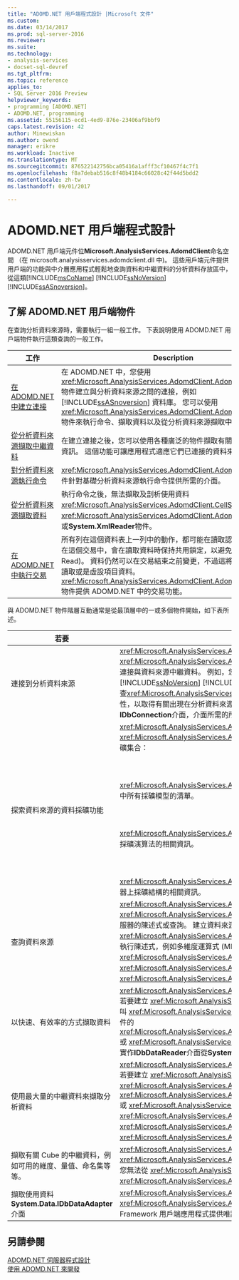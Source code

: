 ```yaml
---
title: "ADOMD.NET 用戶端程式設計 |Microsoft 文件"
ms.custom: 
ms.date: 03/14/2017
ms.prod: sql-server-2016
ms.reviewer: 
ms.suite: 
ms.technology:
- analysis-services
- docset-sql-devref
ms.tgt_pltfrm: 
ms.topic: reference
applies_to:
- SQL Server 2016 Preview
helpviewer_keywords:
- programming [ADOMD.NET]
- ADOMD.NET, programming
ms.assetid: 55156115-ecd1-4ed9-876e-23406af9bbf9
caps.latest.revision: 42
author: Minewiskan
ms.author: owend
manager: erikre
ms.workload: Inactive
ms.translationtype: MT
ms.sourcegitcommit: 876522142756bca05416a1afff3cf10467f4c7f1
ms.openlocfilehash: f8a7debab516c8f48b4184c66028c42f44d5bdd2
ms.contentlocale: zh-tw
ms.lasthandoff: 09/01/2017

---
```

# <a name="adomdnet-client-programming"></a>ADOMD.NET 用戶端程式設計
  ADOMD.NET 用戶端元件位**Microsoft.AnalysisServices.AdomdClient**命名空間 （在 microsoft.analysisservices.adomdclient.dll 中)。 這些用戶端元件提供用戶端的功能與中介層應用程式輕鬆地查詢資料和中繼資料的分析資料存放區中，從這類[!INCLUDE[msCoName](../../includes/msconame-md.md)] [!INCLUDE[ssNoVersion](../../includes/ssnoversion-md.md)] [!INCLUDE[ssASnoversion](../../includes/ssasnoversion-md.md)]。  
  
## <a name="using-the-adomdnet-client-objects"></a>了解 ADOMD.NET 用戶端物件  
 在查詢分析資料來源時，需要執行一組一般工作。 下表說明使用 ADOMD.NET 用戶端物件執行這類查詢的一般工作。  
  
|工作|Description|  
|----------|-----------------|  
|[在 ADOMD.NET 中建立連接](../../analysis-services/multidimensional-models-adomd-net-client/connections-in-adomd-net.md)|在 ADOMD.NET 中，您使用 <xref:Microsoft.AnalysisServices.AdomdClient.AdomdConnection> 物件建立與分析資料來源之間的連接，例如 [!INCLUDE[ssASnoversion](../../includes/ssasnoversion-md.md)] 資料庫。 您可以使用 <xref:Microsoft.AnalysisServices.AdomdClient.AdomdConnection> 物件來執行命令、擷取資料以及從分析資料來源擷取中繼資料。|  
|[從分析資料來源擷取中繼資料](../../analysis-services/multidimensional-models-adomd-net-client/retrieving-metadata-from-an-analytical-data-source.md)|在建立連接之後，您可以使用各種廣泛的物件擷取有關基礎資料來源的資訊。 這個功能可讓應用程式適應它們已連接的資料來源。|  
|[對分析資料來源執行命令](../../analysis-services/multidimensional-models-adomd-net-client/executing-commands-against-an-analytical-data-source.md)|<xref:Microsoft.AnalysisServices.AdomdClient.AdomdCommand> 物件針對基礎分析資料來源執行命令提供所需的介面。|  
|[從分析資料來源擷取資料](../../analysis-services/multidimensional-models-adomd-net-client/retrieving-data-from-an-analytical-data-source.md)|執行命令之後，無法擷取及剖析使用資料<xref:Microsoft.AnalysisServices.AdomdClient.CellSet>， <xref:Microsoft.AnalysisServices.AdomdClient.AdomdDataReader>，或**System.XmlReader**物件。|  
|[在 ADOMD.NET 中執行交易](../../analysis-services/multidimensional-models-adomd-net-client/connections-in-adomd-net-performing-transactions.md)|所有列在這個資料表上一列中的動作，都可能在讀取認可交易中發生，在這個交易中，會在讀取資料時保持共用鎖定，以避免中途讀取 (Dirty Read)。 資料仍然可以在交易結束之前變更，不過這將造成不可重複的讀取或是虛設項目資料。 <xref:Microsoft.AnalysisServices.AdomdClient.AdomdTransaction> 物件提供 ADOMD.NET 中的交易功能。|  
  
 與 ADOMD.NET 物件階層互動通常是從最頂層中的一或多個物件開始，如下表所述。  
  
|若要|使用此物件|  
|--------|---------------------|  
|連接到分析資料來源|<xref:Microsoft.AnalysisServices.AdomdClient.AdomdConnection><br /> <xref:Microsoft.AnalysisServices.AdomdClient.AdomdConnection> 物件代表資料來源連接與資料來源中繼資料。 例如，您可以連接到[!INCLUDE[msCoName](../../includes/msconame-md.md)] [!INCLUDE[ssNoVersion](../../includes/ssnoversion-md.md)] [!INCLUDE[ssASnoversion](../../includes/ssasnoversion-md.md)]本機 cube (.cub) 檔案，然後再檢查<xref:Microsoft.AnalysisServices.AdomdClient.AdomdConnection.Cubes%2A>屬性，以取得有關出現在分析資料來源上 cube 的中繼資料。 這個物件也代表實作**IDbConnection**介面，介面所需的所有.NET Framework 資料提供者。|  
|探索資料來源的資料採礦功能|<xref:Microsoft.AnalysisServices.AdomdClient.AdomdConnection><br /> <xref:Microsoft.AnalysisServices.AdomdClient.AdomdConnection> 物件會公開數個採礦集合：<br /><br /><br /><br /> <xref:Microsoft.AnalysisServices.AdomdClient.MiningModelCollection> 包含資料來源中所有採礦模型的清單。<br /><br /><br /><br /> <xref:Microsoft.AnalysisServices.AdomdClient.MiningServiceCollection> 會提供可用之採礦演算法的相關資訊。<br /><br /><br /><br /> <xref:Microsoft.AnalysisServices.AdomdClient.MiningStructureCollection> 會公開伺服器上採礦結構的相關資訊。|  
|查詢資料來源|<xref:Microsoft.AnalysisServices.AdomdClient.AdomdCommand><br /> <xref:Microsoft.AnalysisServices.AdomdClient.AdomdCommand> 物件代表將傳送到伺服器的陳述式或查詢。 建立資料來源的連接之後，請使用 <xref:Microsoft.AnalysisServices.AdomdClient.AdomdCommand> 物件，以支援的語言執行陳述式，例如多維度運算式 (MDX) 或是資料採礦延伸模組 (DMX)。 您也可以使用 <xref:Microsoft.AnalysisServices.AdomdClient.AdomdCommand> 物件傳回 <xref:Microsoft.AnalysisServices.AdomdClient.CellSet> 或 <xref:Microsoft.AnalysisServices.AdomdClient.AdomdDataReader> 物件形式的結果。|  
|以快速、有效率的方式擷取資料|<xref:Microsoft.AnalysisServices.AdomdClient.AdomdDataReader><br /> 若要建立 <xref:Microsoft.AnalysisServices.AdomdClient.AdomdDataReader>，可以呼叫 <xref:Microsoft.AnalysisServices.AdomdClient.AdomdCommand.Execute%2A> 物件的 <xref:Microsoft.AnalysisServices.AdomdClient.AdomdCommand.ExecuteReader%2A> 或 <xref:Microsoft.AnalysisServices.AdomdClient.AdomdCommand> 方法。 這個物件實作**IDbDataReader**介面從**System.Data**的.NET Framework 類別庫的命名空間。|  
|使用最大量的中繼資料來擷取分析資料|<xref:Microsoft.AnalysisServices.AdomdClient.CellSet><br /> 若要建立 <xref:Microsoft.AnalysisServices.AdomdClient.CellSet>，可以呼叫 <xref:Microsoft.AnalysisServices.AdomdClient.AdomdCommand.Execute%2A> 的 <xref:Microsoft.AnalysisServices.AdomdClient.AdomdCommand.ExecuteCellSet%2A> 或 <xref:Microsoft.AnalysisServices.AdomdClient.AdomdCommand> 方法。 在 <xref:Microsoft.AnalysisServices.AdomdClient.AdomdCommand> 傳回 <xref:Microsoft.AnalysisServices.AdomdClient.CellSet> 之後，您可以檢查 <xref:Microsoft.AnalysisServices.AdomdClient.CellSet> 所包含的分析資料。|  
|擷取有關 Cube 的中繼資料，例如可用的維度、量值、命名集等等。|<xref:Microsoft.AnalysisServices.AdomdClient.CubeDef><br /> <xref:Microsoft.AnalysisServices.AdomdClient.CubeDef> 代表有關 Cube 的中繼資料。 您無法從 <xref:Microsoft.AnalysisServices.AdomdClient.CubeDef> 參考 <xref:Microsoft.AnalysisServices.AdomdClient.AdomdConnection>。|  
|擷取使用資料**System.Data.IDbDataAdapter**介面|<xref:Microsoft.AnalysisServices.AdomdClient.AdomdDataAdapter><br /> <xref:Microsoft.AnalysisServices.AdomdClient.AdomdDataAdapter> 為現有的 .NET Framework 用戶端應用程式提供唯讀支援。|  
  
## <a name="see-also"></a>另請參閱  
 [ADOMD.NET 伺服器程式設計](../../analysis-services/multidimensional-models-adomd-net-server/adomd-net-server-programming.md)   
 [使用 ADOMD.NET 來開發](../../analysis-services/multidimensional-models/adomd-net/developing-with-adomd-net.md)  
  
  


